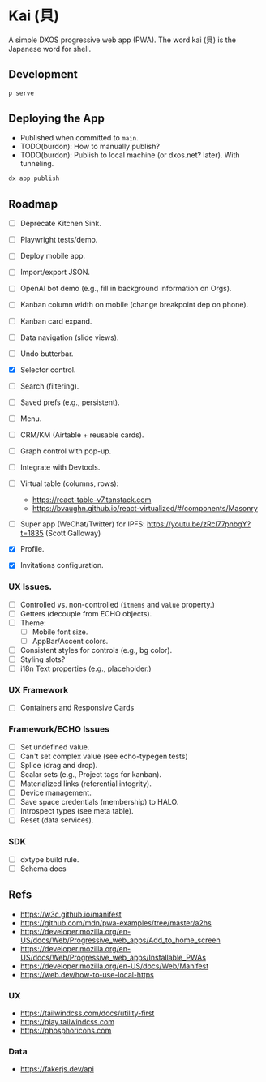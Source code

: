 # Kai (貝)

A simple DXOS progressive web app (PWA).
The word kai (貝) is the Japanese word for shell.

## Development

```bash
p serve
```

## Deploying the App

- Published when committed to `main`.
- TODO(burdon): How to manually publish?
- TODO(burdon): Publish to local machine (or dxos.net? later). With tunneling.

```bash
dx app publish
```

## Roadmap

- [ ] Deprecate Kitchen Sink.
- [ ] Playwright tests/demo.
- [ ] Deploy mobile app.
- [ ] Import/export JSON.
- [ ] OpenAI bot demo (e.g., fill in background information on Orgs).

- [ ] Kanban column width on mobile (change breakpoint dep on phone).
- [ ] Kanban card expand.
- [ ] Data navigation (slide views).
- [ ] Undo butterbar.

- [x] Selector control.
- [ ] Search (filtering).
- [ ] Saved prefs (e.g., persistent).
- [ ] Menu.
- [ ] CRM/KM (Airtable + reusable cards).
- [ ] Graph control with pop-up.
- [ ] Integrate with Devtools.
- [ ] Virtual table (columns, rows):
  - https://react-table-v7.tanstack.com
  - https://bvaughn.github.io/react-virtualized/#/components/Masonry
- [ ] Super app (WeChat/Twitter) for IPFS:
  https://youtu.be/zRcl77pnbgY?t=1835 (Scott Galloway)

- [x] Profile.
- [x] Invitations configuration.

### UX Issues.

- [ ] Controlled vs. non-controlled (`itmems` and `value` property.)
- [ ] Getters (decouple from ECHO objects).
- [ ] Theme: 
  - [ ] Mobile font size.
  - [ ] AppBar/Accent colors.
- [ ] Consistent styles for controls (e.g., bg color).
- [ ] Styling slots?
- [ ] i18n Text properties (e.g., placeholder.)

### UX Framework

- [ ] Containers and Responsive Cards

### Framework/ECHO Issues

- [ ] Set undefined value.
- [ ] Can't set complex value (see echo-typegen tests)
- [ ] Splice (drag and drop).
- [ ] Scalar sets (e.g., Project tags for kanban).
- [ ] Materialized links (referential integrity).
- [ ] Device management.
- [ ] Save space credentials (membership) to HALO.
- [ ] Introspect types (see meta table).
- [ ] Reset (data services).

### SDK

- [ ] dxtype build rule.
- [ ] Schema docs

## Refs

- https://w3c.github.io/manifest
- https://github.com/mdn/pwa-examples/tree/master/a2hs
- https://developer.mozilla.org/en-US/docs/Web/Progressive_web_apps/Add_to_home_screen
- https://developer.mozilla.org/en-US/docs/Web/Progressive_web_apps/Installable_PWAs
- https://developer.mozilla.org/en-US/docs/Web/Manifest
- https://web.dev/how-to-use-local-https

### UX

- https://tailwindcss.com/docs/utility-first
- https://play.tailwindcss.com
- https://phosphoricons.com

### Data

- https://fakerjs.dev/api
